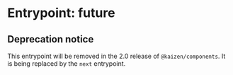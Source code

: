 # Entrypoint: future

## Deprecation notice

This entrypoint will be removed in the 2.0 release of `@kaizen/components`. It is being replaced by the `next` entrypoint.
